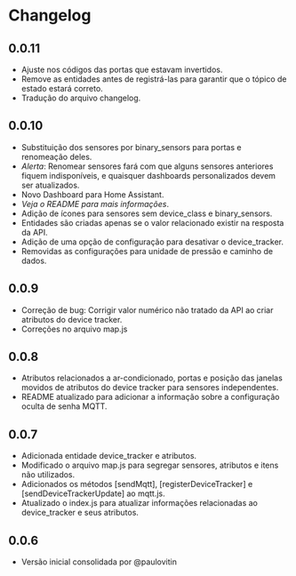 # Changelog

## 0.0.11
- Ajuste nos códigos das portas que estavam invertidos.
- Remove as entidades antes de registrá-las para garantir que o tópico de estado estará correto.
- Tradução do arquivo changelog.

## 0.0.10
- Substituição dos sensores por binary_sensors para portas e renomeação deles.
- *Alerta*: Renomear sensores fará com que alguns sensores anteriores fiquem indisponíveis, e quaisquer dashboards personalizados devem ser atualizados.
- Novo Dashboard para Home Assistant.
- *Veja o README para mais informações*.
- Adição de ícones para sensores sem device_class e binary_sensors.
- Entidades são criadas apenas se o valor relacionado existir na resposta da API.
- Adição de uma opção de configuração para desativar o device_tracker.
- Removidas as configurações para unidade de pressão e caminho de dados.

## 0.0.9
- Correção de bug: Corrigir valor numérico não tratado da API ao criar atributos do device tracker.
- Correções no arquivo map.js

## 0.0.8
- Atributos relacionados a ar-condicionado, portas e posição das janelas movidos de atributos do device tracker para sensores independentes.
- README atualizado para adicionar a informação sobre a configuração oculta de senha MQTT.

## 0.0.7
- Adicionada entidade device_tracker e atributos.
- Modificado o arquivo map.js para segregar sensores, atributos e itens não utilizados.
- Adicionados os métodos [sendMqtt], [registerDeviceTracker] e [sendDeviceTrackerUpdate] ao mqtt.js.
- Atualizado o index.js para atualizar informações relacionadas ao device_tracker e seus atributos.

## 0.0.6
- Versão inicial consolidada por @paulovitin